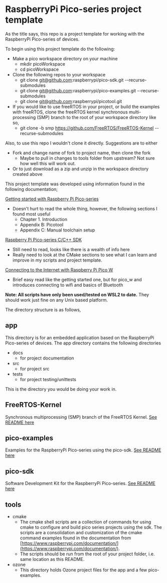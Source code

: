 # RaspberryPi Pico-series project template

As the title says, this repo is a project template for working with the RaspberryPi Pico-series of devices. 

To begin using this project template do the following:

- Make a pico workspace directory on your machine 
    - mkdir picoWorkspace
    - cd picoWorkspace
- Clone the following repos to your workspace
    - git clone git@github.com:raspberrypi/pico-sdk.git --recurse-submodules
    - git clone git@github.com:raspberrypi/pico-examples.git --recurse-submodules
    - git clone git@github.com:raspberrypi/picotool.git
- If you would like to use freeRTOS in your project, or build the examples with freeRTOS, clone the freeRTOS kernel synchronous multi-processing (SMP) branch to the root of your workspace directory like so,
    - git clone -b smp https://github.com/FreeRTOS/FreeRTOS-Kernel --recurse-submodules

Also, to use this repo I wouldn't clone it directly.  Suggestions are to either
- Fork and change name of fork to project name, then clone the fork
    - Maybe to pull in changes to tools folder from upstream?  Not sure how well this will work out.
- Or to just download as a zip and unzip in the workspace directory created above

This project template was developed using information found in the following documentation;

[Getting started with Raspberry Pi Pico-series](https://datasheets.raspberrypi.com/pico/getting-started-with-pico.pdf)
- Doesn't hurt to read the whole thing, however, the following sections I found most useful
    - Chapter 1. Introduction
    - Appendix B: Picotool
    - Appendix C: Manual toolchain setup

[Raspberry Pi Pico-series C/C++ SDK](https://datasheets.raspberrypi.com/pico/raspberry-pi-pico-c-sdk.pdf)
- Still need to read, looks like there is a wealth of info here
- Really need to look at the CMake sections to see what I can learn and improve in my scripts and project template.

[Connecting to the Internet with Raspberry Pi Pico W](https://datasheets.raspberrypi.com/picow/connecting-to-the-internet-with-pico-w.pdf)
- Brief easy read like the getting started one, but for pico_w and introduces connecting to wifi and basics of Bluetooth

**Note: All scripts have only been used/tested on WSL2 to date.**  They should work just fine on any Unix based platform.

The directory structure is as follows,

## app

This directory is for an embedded application based on the RaspberryPi Pico-series of devices.  The app directory contains the following directories

- docs
    - for project documentation
- src
    - for project src
- tests
    - for project testing/unittests

This is the directory you would be doing your work in.

## FreeRTOS-Kernel

Synchronous multiprocessing (SMP) branch of the FreeRTOS Kernel.
[See README here](https://github.com/FreeRTOS/FreeRTOS-Kernel)

## pico-examples

Examples for the RaspberryPi Pico-series using the pico-sdk.
[See README here](https://github.com/raspberrypi/pico-examples)

## pico-sdk

Software Development Kit for the RaspberryPi Pico-series.
[See README here](https://github.com/raspberrypi/pico-sdk)

## tools

- cmake
    - The cmake shell scripts are a collection of commands for using cmake to configure and build pico series projects using the sdk.  The scripts are a consolidation and customization of the cmake command examples found in the documentation from [https://www.raspberrypi.com/documentation/](https://www.raspberrypi.com/documentation/).
    - The scripts should be run from the root of your project folder, i.e. same location as this README.
- ozone
    - This directory holds Ozone project files for the app and a few pico-examples.
